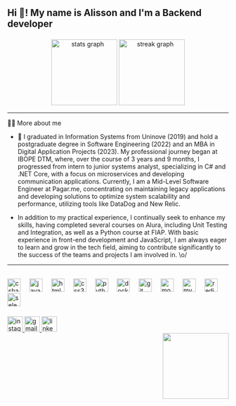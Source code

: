 <h2 align="left">Hi 👋! My name is Alisson and I'm a Backend developer</h2>




###

<div align="center">
  <img src="https://github-readme-stats.vercel.app/api?username=alissonfercosta&hide_title=false&hide_rank=false&show_icons=true&include_all_commits=true&count_private=true&disable_animations=false&theme=dracula&locale=en&hide_border=false" height="150" alt="stats graph"  />
  <img src="https://streak-stats.demolab.com?user=alissonfercosta&locale=en&mode=daily&theme=dracula&hide_border=false&border_radius=5" height="150" alt="streak graph"  />
</div>


---

  <summary>👨‍💻 More about me</summary>

- 💬 I graduated in Information Systems from Uninove (2019) and hold a postgraduate degree in Software Engineering (2022) and an MBA in Digital Application Projects (2023). My professional journey began at IBOPE DTM, where, over the course of 3 years and 9 months, I progressed from intern to junior systems analyst, specializing in C# and .NET Core, with a focus on microservices and developing communication applications. Currently, I am a Mid-Level Software Engineer at Pagar.me, concentrating on maintaining legacy applications and developing solutions to optimize system scalability and performance, utilizing tools like DataDog and New Relic.

- In addition to my practical experience, I continually seek to enhance my skills, having completed several courses on Alura, including Unit Testing and Integration, as well as a Python course at FIAP. With basic experience in front-end development and JavaScript, I am always eager to learn and grow in the tech field, aiming to contribute significantly to the success of the teams and projects I am involved in. \o/


---

<br/>
<div align="left">
  <img src="https://cdn.jsdelivr.net/gh/devicons/devicon/icons/csharp/csharp-original.svg" height="30" alt="csharp logo"  />
  <img width="12" />
  <img src="https://cdn.jsdelivr.net/gh/devicons/devicon/icons/javascript/javascript-original.svg" height="30" alt="javascript logo"  />
  <img width="12" />
  <img src="https://cdn.jsdelivr.net/gh/devicons/devicon/icons/html5/html5-original.svg" height="30" alt="html5 logo"  />
  <img width="12" />
  <img src="https://cdn.jsdelivr.net/gh/devicons/devicon/icons/css3/css3-original.svg" height="30" alt="css3 logo"  />
  <img width="12" />
  <img src="https://cdn.jsdelivr.net/gh/devicons/devicon/icons/python/python-original.svg" height="30" alt="python logo"  />
  <img width="12" />
  <img src="https://cdn.jsdelivr.net/gh/devicons/devicon/icons/docker/docker-original.svg" height="30" alt="docker logo"  />
  <img width="12" />
  <img src="https://cdn.jsdelivr.net/gh/devicons/devicon/icons/git/git-original.svg" height="30" alt="git logo"  />
  <img width="12" />
  <img src="https://cdn.jsdelivr.net/gh/devicons/devicon/icons/mongodb/mongodb-original.svg" height="30" alt="mongodb logo"  />
  <img width="12" />
  <img src="https://cdn.jsdelivr.net/gh/devicons/devicon/icons/mysql/mysql-original.svg" height="30" alt="mysql logo"  />
  <img width="12" />
  <img src="https://cdn.jsdelivr.net/gh/devicons/devicon/icons/redis/redis-original.svg" height="30" alt="redis logo"  />
  <img width="12" />
  <img src="https://cdn.jsdelivr.net/gh/devicons/devicon/icons/selenium/selenium-original.svg" height="30" alt="selenium logo"  />
</div>

###

<div align="left">
  <a href="https://www.instagram.com/mini_programador" target="_blank">
    <img src="https://img.shields.io/static/v1?message=Instagram&logo=instagram&label=&color=E4405F&logoColor=white&labelColor=&style=for-the-badge" height="35" alt="instagram logo"  />
  </a>
  <a href="alissonfercosta@gmail.com" target="_blank">
    <img src="https://img.shields.io/static/v1?message=Gmail&logo=gmail&label=&color=D14836&logoColor=white&labelColor=&style=for-the-badge" height="35" alt="gmail logo"  />
  </a>
  <a href="https://www.linkedin.com/in/alisson-costa-526474131/" target="_blank">
    <img src="https://img.shields.io/static/v1?message=LinkedIn&logo=linkedin&label=&color=0077B5&logoColor=white&labelColor=&style=for-the-badge" height="35" alt="linkedin logo"  />
  </a>
</div>
<img align="right" height="150" src="https://i.giphy.com/media/v1.Y2lkPTc5MGI3NjExZXJodmEyOGpsMHhyN25kbjBuaWw4NzhvMHNpOWlnOG1nZHBna2ZzeiZlcD12MV9pbnRlcm5hbF9naWZfYnlfaWQmY3Q9Zw/LaVp0AyqR5bGsC5Cbm/giphy.gif"  />

###

<br clear="both">


###



